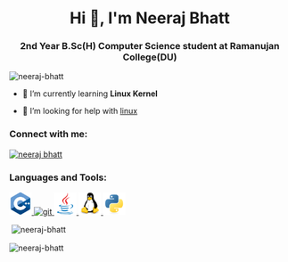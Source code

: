 <h1 align="center">Hi 👋, I'm Neeraj Bhatt</h1>
<h3 align="center">2nd Year B.Sc(H) Computer Science student at Ramanujan College(DU)</h3>

<p align="left"> <img src="https://komarev.com/ghpvc/?username=neeraj-bhatt&label=Profile%20views&color=0e75b6&style=flat" alt="neeraj-bhatt" /> </p>

- 🌱 I’m currently learning **Linux Kernel**

- 🤝 I’m looking for help with [linux](https://github.com/torvalds/linux.git)

<h3 align="left">Connect with me:</h3>
<p align="left">
<a href="https://linkedin.com/in/neeraj-bhatt-b31aa024a" target="blank"><img align="center" src="https://raw.githubusercontent.com/rahuldkjain/github-profile-readme-generator/master/src/images/icons/Social/linked-in-alt.svg" alt="neeraj bhatt" height="30" width="40" /></a>
</p>

<h3 align="left">Languages and Tools:</h3>
<p align="left"> <a href="https://www.w3schools.com/cpp/" target="_blank" rel="noreferrer"> <img src="https://raw.githubusercontent.com/devicons/devicon/master/icons/cplusplus/cplusplus-original.svg" alt="cplusplus" width="40" height="40"/> </a> <a href="https://git-scm.com/" target="_blank" rel="noreferrer"> <img src="https://www.vectorlogo.zone/logos/git-scm/git-scm-icon.svg" alt="git" width="40" height="40"/> </a> <a href="https://www.java.com" target="_blank" rel="noreferrer"> <img src="https://raw.githubusercontent.com/devicons/devicon/master/icons/java/java-original.svg" alt="java" width="40" height="40"/> </a> <a href="https://www.linux.org/" target="_blank" rel="noreferrer"> <img src="https://raw.githubusercontent.com/devicons/devicon/master/icons/linux/linux-original.svg" alt="linux" width="40" height="40"/> </a> <a href="https://www.python.org" target="_blank" rel="noreferrer"> <img src="https://raw.githubusercontent.com/devicons/devicon/master/icons/python/python-original.svg" alt="python" width="40" height="40"/> </a> </p>

<p>&nbsp;<img align="center" src="https://github-readme-stats.vercel.app/api?username=neeraj-bhatt&show_icons=true&locale=en" alt="neeraj-bhatt" /></p>

<p><img align="center" src="https://github-readme-streak-stats.herokuapp.com/?user=neeraj-bhatt&" alt="neeraj-bhatt" /></p>

